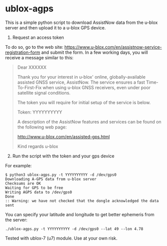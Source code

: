 # ublox-agps

This is a simple python script to download AssistNow data from the u-blox server and then upload it to a u-blox GPS device.

1. Request an access token

  To do so, go to the web site: https://www.u-blox.com/en/assistnow-service-registration-form and submit the form. In a few working days, you will receive a message similar to this:

> Dear XXXXXX
>
> Thank you for your interest in u-blox' online, globally-available assisted GNSS service, AssistNow.
> The service ensures a fast Time-To-First-Fix when using u-blox GNSS receivers, even under poor satellite signal conditions.
>
> The token you will require for initial setup of the service is below.
>
> Token: YYYYYYYYYY
>
> A description of the AssistNow features and services can be found on the following web page:
>
> http://www.u-blox.com/en/assisted-gps.html
>
>
> Kind regards
> u-blox

2. Run the script with the token and your gps device

For example:

    $ python3 ublox-agps.py -t YYYYYYYYYY -d /dev/gps0
    Downloading A-GPS data from u-blox server
    Checksums are OK
    Waiting for GPS to be free
    Writing AGPS data to /dev/gps0
    Done
    :: Warning: we have not checked that the dongle acknowledged the data sent

You can specify your latitude and longitude to get better ephemeris from the server:

    ./ublox-agps.py -t YYYYYYYYYY -d /dev/gps0 --lat 49 --lon 4.78


Tested with ublox-7 (u7) module. Use at your own risk.
